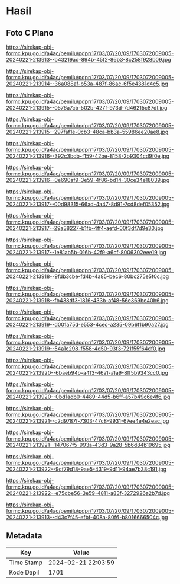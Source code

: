 # Hasil

## Foto C Plano

https://sirekap-obj-formc.kpu.go.id/a4ac/pemilu/pdpr/17/03/07/20/09/1703072009005-20240221-213913--b43219ad-894b-45f2-86b3-8c258f928b09.jpg

https://sirekap-obj-formc.kpu.go.id/a4ac/pemilu/pdpr/17/03/07/20/09/1703072009005-20240221-213914--36a088af-b53a-487f-86ac-6f5e4381d4c5.jpg

https://sirekap-obj-formc.kpu.go.id/a4ac/pemilu/pdpr/17/03/07/20/09/1703072009005-20240221-213915--0576a7cb-502b-427f-973d-7d46215c87df.jpg

https://sirekap-obj-formc.kpu.go.id/a4ac/pemilu/pdpr/17/03/07/20/09/1703072009005-20240221-213915--297faf1e-0cb3-48ca-bb3a-55986ee20ae8.jpg

https://sirekap-obj-formc.kpu.go.id/a4ac/pemilu/pdpr/17/03/07/20/09/1703072009005-20240221-213916--392c3bdb-f159-42be-8158-2b9304cd9f0e.jpg

https://sirekap-obj-formc.kpu.go.id/a4ac/pemilu/pdpr/17/03/07/20/09/1703072009005-20240221-213916--0e690af9-3e59-4f86-bd14-30ce34e18039.jpg

https://sirekap-obj-formc.kpu.go.id/a4ac/pemilu/pdpr/17/03/07/20/09/1703072009005-20240221-213917--00d98315-66ad-4a47-8d91-7cd8def05352.jpg

https://sirekap-obj-formc.kpu.go.id/a4ac/pemilu/pdpr/17/03/07/20/09/1703072009005-20240221-213917--29a38227-b1fb-4ff4-aefd-00f3df7d9e30.jpg

https://sirekap-obj-formc.kpu.go.id/a4ac/pemilu/pdpr/17/03/07/20/09/1703072009005-20240221-213917--1e81ab5b-016b-42f9-a6cf-8006302eee19.jpg

https://sirekap-obj-formc.kpu.go.id/a4ac/pemilu/pdpr/17/03/07/20/09/1703072009005-20240221-213918--9fdb3cbe-fd4b-4a85-bec6-80bc275e5f0c.jpg

https://sirekap-obj-formc.kpu.go.id/a4ac/pemilu/pdpr/17/03/07/20/09/1703072009005-20240221-213918--fb438df3-1816-433b-af48-56e369be40b6.jpg

https://sirekap-obj-formc.kpu.go.id/a4ac/pemilu/pdpr/17/03/07/20/09/1703072009005-20240221-213919--d001a75d-e553-4cec-a235-09b6f1b90a27.jpg

https://sirekap-obj-formc.kpu.go.id/a4ac/pemilu/pdpr/17/03/07/20/09/1703072009005-20240221-213919--54a1c298-f558-4d50-93f3-721f55f64df0.jpg

https://sirekap-obj-formc.kpu.go.id/a4ac/pemilu/pdpr/17/03/07/20/09/1703072009005-20240221-213920--6baeb94b-a413-46a1-a1a9-8ff5b9343cc0.jpg

https://sirekap-obj-formc.kpu.go.id/a4ac/pemilu/pdpr/17/03/07/20/09/1703072009005-20240221-213920--0bd1adb0-4489-44d5-b6ff-a57b49c6e4f6.jpg

https://sirekap-obj-formc.kpu.go.id/a4ac/pemilu/pdpr/17/03/07/20/09/1703072009005-20240221-213921--c2d9787f-7303-47c8-9931-67ee4e4e2eac.jpg

https://sirekap-obj-formc.kpu.go.id/a4ac/pemilu/pdpr/17/03/07/20/09/1703072009005-20240221-213921--147067f5-993a-43d3-9a28-5b6d84b19695.jpg

https://sirekap-obj-formc.kpu.go.id/a4ac/pemilu/pdpr/17/03/07/20/09/1703072009005-20240221-213922--9cf79d18-9ae5-4319-9d11-94ae7b38c191.jpg

https://sirekap-obj-formc.kpu.go.id/a4ac/pemilu/pdpr/17/03/07/20/09/1703072009005-20240221-213922--e75dbe56-3e59-4811-a83f-3272926a2b7d.jpg

https://sirekap-obj-formc.kpu.go.id/a4ac/pemilu/pdpr/17/03/07/20/09/1703072009005-20240221-213913--d43c7f45-efbf-408a-80f6-b8016666504c.jpg


## Metadata

| Key        | Value               |
| ---------- | ------------------- |
| Time Stamp | 2024-02-21 22:03:59 |
| Kode Dapil | 1701                |



